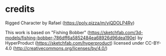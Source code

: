 # credits

Rigged Character by Rafael (https://poly.pizza/m/yiQDOLP4Ry)

This work is based on "Fishing Bobber" (https://sketchfab.com/3d-models/fishing-bobber-786dff6a5852484ea68926d96dea190e) by HyperProduct (https://sketchfab.com/hyperproduct) licensed under CC-BY-4.0 (http://creativecommons.org/licenses/by/4.0/)